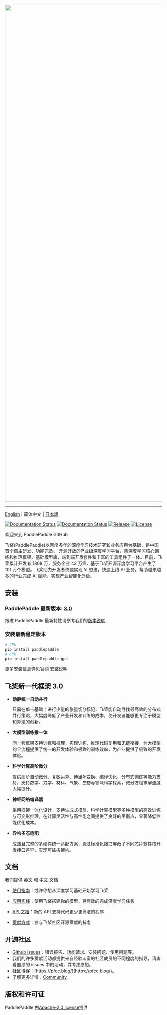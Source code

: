 
<p align="center">
<img align="center" src="doc/imgs/logo.png", width=1600>
<p>

--------------------------------------------------------------------------------

[English](./README.md) | 简体中文 | [日本語](./README_ja.md)

[![Documentation Status](https://img.shields.io/badge/docs-latest-brightgreen.svg?style=flat)](https://paddlepaddle.org.cn/documentation/docs/en/guides/index_en.html)
[![Documentation Status](https://img.shields.io/badge/中文文档-最新-brightgreen.svg)](https://paddlepaddle.org.cn/documentation/docs/zh/guides/index_cn.html)
[![Release](https://img.shields.io/github/release/PaddlePaddle/Paddle.svg)](https://github.com/PaddlePaddle/Paddle/releases)
[![License](https://img.shields.io/badge/license-Apache%202-blue.svg)](LICENSE)

欢迎来到 PaddlePaddle GitHub

飞桨(PaddlePaddle)以百度多年的深度学习技术研究和业务应用为基础，是中国首个自主研发、功能完备、 开源开放的产业级深度学习平台，集深度学习核心训练和推理框架、基础模型库、端到端开发套件和丰富的工具组件于一体。目前，飞桨累计开发者 1808 万，服务企业 43 万家，基于飞桨开源深度学习平台产生了 101 万个模型。飞桨助力开发者快速实现 AI 想法，快速上线 AI 业务。帮助越来越多的行业完成 AI 赋能，实现产业智能化升级。

## 安装

### PaddlePaddle 最新版本: [3.0](https://github.com/PaddlePaddle/Paddle/tree/release/3.0)

跟进 PaddlePaddle 最新特性请参考我们的[版本说明](https://github.com/PaddlePaddle/Paddle/releases)

### 安装最新稳定版本

``` sh
# CPU
pip install paddlepaddle
# GPU
pip install paddlepaddle-gpu
```

更多安装信息详见官网 [安装说明](https://www.paddlepaddle.org.cn/install/quick)

## 飞桨新一代框架 3.0

- **动静统一自动并行**

  只需在单卡基础上进行少量的张量切分标记，飞桨能自动寻找最⾼效的分布式并行策略，大幅度降低了产业开发和训练的成本，使开发者能够更专注于模型和算法的创新。

- **大模型训练推一体**

  同一套框架支持训练和推理，实现训练、推理代码复用和无缝衔接，为大模型的全流程提供了统一的开发体验和极致的训练效率，为产业提供了极致的开发体验。

- **科学计算高阶微分**

  提供高阶自动微分、复数运算、傅里叶变换、编译优化、分布式训练等能力支持，支持数学、力学、材料、气象、生物等领域科学探索，微分方程求解速度大幅提升。

- **神经网络编译器**

  采用框架一体化设计，支持⽣成式模型、科学计算模型等多种模型的高效训练与可变形推理，在计算灵活性与高性能之间提供了良好的平衡点，显著降低性能优化成本。

- **异构多芯适配**

  成熟且完整的多硬件统一适配方案，通过标准化接口屏蔽了不同芯片软件栈开发接口差异，实现可插拔架构。

## 文档

我们提供 [英文](https://www.paddlepaddle.org.cn/documentation/docs/en/guides/index_en.html) 和 [中文](https://www.paddlepaddle.org.cn/documentation/docs/zh/guides/index_cn.html) 文档

- [使用指南](https://www.paddlepaddle.org.cn/documentation/docs/zh/guides/index_cn.html)：或许你想从深度学习基础开始学习飞桨

- [应用实践](https://www.paddlepaddle.org.cn/documentation/docs/zh/tutorial/index_cn.html)：使用飞桨搭建你的模型，更高效的完成深度学习任务

- [API 文档](https://www.paddlepaddle.org.cn/documentation/docs/zh/api/index_cn.html)：新的 API 支持代码更少更简洁的程序

- [贡献方式](https://www.paddlepaddle.org.cn/documentation/docs/zh/guides/08_contribution/index_cn.html)：参与飞桨社区开源贡献的指南

## 开源社区

- [Github Issues](https://github.com/PaddlePaddle/Paddle/issues)：错误报告、功能请求、安装问题、使用问题等。
- 我们的许多贡献活动都提供来自经验丰富的社区成员的不同程度的指导，请查看置顶的 issues 中的活动，并考虑参加。
- 社区博客：[https://pfcc.blog/](https://pfcc.blog/)。
- 了解更多详情：[Community](https://github.com/PaddlePaddle/community)。
## 版权和许可证

PaddlePaddle 由[Apache-2.0 license](LICENSE)提供
